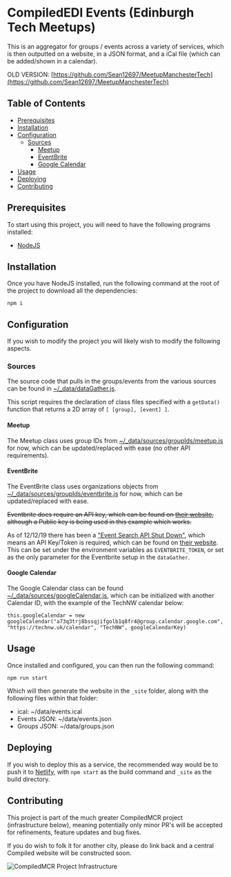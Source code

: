 # CompiledEDI Events (Edinburgh Tech Meetups)

This is an aggregator for groups / events across a variety of services, which is then outputted on a website, in a JSON format, and a iCal file (which can be added/shown in a calendar).

OLD VERSION: [https://github.com/Sean12697/MeetupManchesterTech](https://github.com/Sean12697/MeetupManchesterTech)

## Table of Contents

- [Prerequisites](#prerequisites)
- [Installation](#installation)
- [Configuration](#configuration)
    - [Sources](#sources)
        - [Meetup](#meetup)
        - [EventBrite](#eventbrite)
        - [Google Calendar](#google-calendar)
- [Usage](#usage)
- [Deploying](#deploying)
- [Contributing](#contributing)

## Prerequisites

To start using this project, you will need to have the following programs installed:

- [NodeJS](https://nodejs.org/en/)

## Installation

Once you have NodeJS installed, run the following command at the root of the project to download all the dependencies:

```
npm i
```

## Configuration

If you wish to modify the project you will likely wish to modify the following aspects.

### Sources

The source code that pulls in the groups/events from the various sources can be found in [~/_data/dataGather.js](_data/dataGather.js).

This script requires the declaration of class files specified with a `getData()` function that returns a 2D array of `[ [group], [event] ]`.

#### Meetup

The Meetup class uses group IDs from [~/_data/sources/groupIds/meetup.js](_data/sources/groupIds/meetup.js) for now, which can be updated/replaced with ease (no other API requirements).

#### EventBrite

The EventBrite class uses organizations objects from [~/_data/sources/groupIds/eventbrite.js](_data/sources/groupIds/eventbrite.js) for now, which can be updated/replaced with ease.

<del>Eventbrite does require an API key, which can be found on [their website](https://www.eventbrite.com/platform/api-keys/), although a Public key is being used in this example which works.</del>

As of 12/12/19 there has been a ["Event Search API Shut Down"](https://www.eventbrite.com/platform/docs/changelog), which means an API Key/Token is required, which can be found on [their website](https://www.eventbrite.com/platform/api-keys/). This can be set under the environment variables as `EVENTBRITE_TOKEN`, or set as the only parameter for the Eventbrite setup in the `dataGather`.

#### Google Calendar

The Google Calendar class can be found [~/_data/sources/googleCalendar.js](_data/sources/googleCalendar.js), which can be initialized with another Calendar ID, with the example of the TechNW calendar below:

```
this.googleCalendar = new googleCalendar("a73q3trj8bssqjifgolb1q8fr4@group.calendar.google.com", "https://technw.uk/calendar", "TechNW", googleCalendarKey)
```

## Usage

Once installed and configured, you can then run the following command:

```
npm run start
```

Which will then generate the website in the `_site` folder, along with the following files within that folder:

- ical: ~/data/events.ical
- Events JSON: ~/data/events.json
- Groups JSON: ~/data/groups.json

## Deploying

If you wish to deploy this as a service, the recommended way would be to push it to [Netlify](https://www.netlify.com), with `npm start` as the build command and `_site` as the build directory.

## Contributing

This project is part of the much greater CompiledMCR project (infrastructure below), meaning potentially only minor PR's will be accepted for refinements, feature updates and bug fixes.

If you do wish to folk it for another city, please do link back and a central Compiled website will be constructed soon.

![CompiledMCR Project Infrastructure](https://i.imgur.com/80G49TU.png)